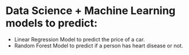 # Data Science + Machine Learning models to predict:
* Linear Regression Model to predict the price of a car.
* Random Forest Model to predict if a person has heart disease or not.
